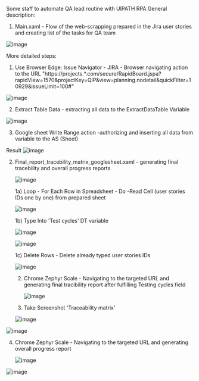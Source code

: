 Some staff to automate QA lead routine with UIPATH RPA
General description: 
1. Main.xaml - Flow of the web-scrapping prepared in the Jira user stories and creating list of the tasks for QA team

![image](https://github.com/user-attachments/assets/22365b29-f97d-407e-9925-d3bfc85a646e)

More detailed steps: 
1) Use Browser Edge: Issue Navigator - JIRA - Browser navigating action to the URL "https://projects.*.com/secure/RapidBoard.jspa?rapidView=1570&projectKey=QIP&view=planning.nodetail&quickFilter=10929&issueLimit=100#"

![image](https://github.com/user-attachments/assets/d3d7718f-1da8-4379-b0e3-abb76f8c311b)

2) Extract Table Data - extracting all data to the ExtractDataTable Variable

![image](https://github.com/user-attachments/assets/544b0017-0078-46ed-aa90-4ec56e43fff5)

3) Google sheet Write Range action -authorizing and inserting all data from variable to the AS (Sheet)

Result
![image](https://github.com/user-attachments/assets/9b29456c-0b8b-411c-b727-e71fb2d2e669)

2. Final_report_tracebility_matrix_googlesheet.xaml - generating final tracebility and overall progress reports
   
     ![image](https://github.com/user-attachments/assets/1a5da152-6e2a-401d-aac1-28d071f3701c)

   1a) Loop - For Each Row in Spreadsheet - Do -Read Cell (user stories IDs one by one) from prepared sheet
   
   ![image](https://github.com/user-attachments/assets/36542200-4bdf-41f4-8d52-274c913b2df5)
   
   1b) Type Into 'Test cycles' DT variable
   
   ![image](https://github.com/user-attachments/assets/613bbf48-bc7a-4535-8577-f867f3315596)
   
   ![image](https://github.com/user-attachments/assets/0f1e77aa-035b-4302-b3cd-79bb23a48dfe)

    1c) Delete Rows - Delete already typed user stories IDs
   
    ![image](https://github.com/user-attachments/assets/6f0795e3-4cfc-4ae0-81ba-23bed31439d4)

   2) Chrome Zephyr Scale - Navigating to the targeted URL and generating final tracibility report after fulfilling Testing cycles field
  
      ![image](https://github.com/user-attachments/assets/b091fcfe-4bd7-4567-bb45-445195c5d16d)

   3) Take Screenshot 'Traceability matrix'
      
    ![image](https://github.com/user-attachments/assets/a2c9f4eb-fe78-4d16-8f65-d956c10f1c1b)
   
![image](https://github.com/user-attachments/assets/eff436c5-8db2-41cc-80a2-a0b1fe73a132)

  4) Chrome Zephyr Scale - Navigating to the targeted URL and generating overall progress report

     ![image](https://github.com/user-attachments/assets/55a5de1a-d735-4ecd-ad34-8d7d2910858e)

![image](https://github.com/user-attachments/assets/c99b50ca-399d-4b75-91cb-eab8d6ce2a18)



  
 
